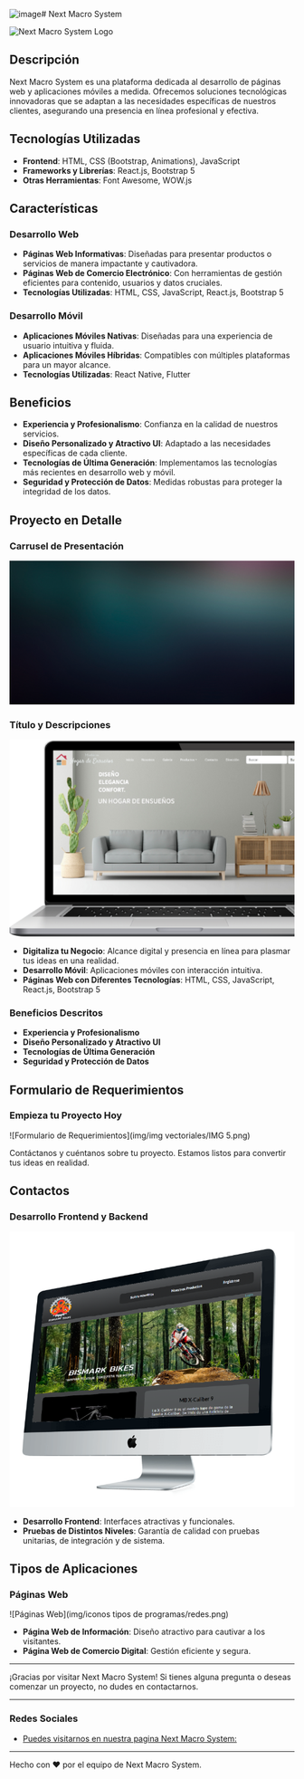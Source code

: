 ![image](https://github.com/user-attachments/assets/e2aa40a2-e290-4461-b2bb-c7d7acc8e09d)# Next Macro System

![Next Macro System Logo](https://github.com/user-attachments/assets/c875046d-f511-4437-9423-56371bde619a)


## Descripción

Next Macro System es una plataforma dedicada al desarrollo de páginas web y aplicaciones móviles a medida. Ofrecemos soluciones tecnológicas innovadoras que se adaptan a las necesidades específicas de nuestros clientes, asegurando una presencia en línea profesional y efectiva.

## Tecnologías Utilizadas

- **Frontend**: HTML, CSS (Bootstrap, Animations), JavaScript
- **Frameworks y Librerías**: React.js, Bootstrap 5
- **Otras Herramientas**: Font Awesome, WOW.js

## Características

### Desarrollo Web

- **Páginas Web Informativas**: Diseñadas para presentar productos o servicios de manera impactante y cautivadora.
- **Páginas Web de Comercio Electrónico**: Con herramientas de gestión eficientes para contenido, usuarios y datos cruciales.
- **Tecnologías Utilizadas**: HTML, CSS, JavaScript, React.js, Bootstrap 5

### Desarrollo Móvil

- **Aplicaciones Móviles Nativas**: Diseñadas para una experiencia de usuario intuitiva y fluida.
- **Aplicaciones Móviles Híbridas**: Compatibles con múltiples plataformas para un mayor alcance.
- **Tecnologías Utilizadas**: React Native, Flutter

## Beneficios

- **Experiencia y Profesionalismo**: Confianza en la calidad de nuestros servicios.
- **Diseño Personalizado y Atractivo UI**: Adaptado a las necesidades específicas de cada cliente.
- **Tecnologías de Última Generación**: Implementamos las tecnologías más recientes en desarrollo web y móvil.
- **Seguridad y Protección de Datos**: Medidas robustas para proteger la integridad de los datos.

## Proyecto en Detalle

### Carrusel de Presentación

![Carrusel de Presentación](img/fondo-gradiente3.png)

### Título y Descripciones

![Título y Descripciones](img/imagen/imagen2parte.png)

- **Digitaliza tu Negocio**: Alcance digital y presencia en línea para plasmar tus ideas en una realidad.
- **Desarrollo Móvil**: Aplicaciones móviles con interacción intuitiva.
- **Páginas Web con Diferentes Tecnologías**: HTML, CSS, JavaScript, React.js, Bootstrap 5

### Beneficios Descritos

- **Experiencia y Profesionalismo**
- **Diseño Personalizado y Atractivo UI**
- **Tecnologías de Última Generación**
- **Seguridad y Protección de Datos**

## Formulario de Requerimientos

### Empieza tu Proyecto Hoy

![Formulario de Requerimientos](img/img vectoriales/IMG 5.png)

Contáctanos y cuéntanos sobre tu proyecto. Estamos listos para convertir tus ideas en realidad.

## Contactos

### Desarrollo Frontend y Backend

![Desarrollo](img/imagen/imagen1.png)

- **Desarrollo Frontend**: Interfaces atractivas y funcionales.
- **Pruebas de Distintos Niveles**: Garantía de calidad con pruebas unitarias, de integración y de sistema.

## Tipos de Aplicaciones

### Páginas Web

![Páginas Web](img/iconos tipos de programas/redes.png)

- **Página Web de Información**: Diseño atractivo para cautivar a los visitantes.
- **Página Web de Comercio Digital**: Gestión eficiente y segura.

---

¡Gracias por visitar Next Macro System! Si tienes alguna pregunta o deseas comenzar un proyecto, no dudes en contactarnos.

---

### Redes Sociales

- [Puedes visitarnos en nuestra pagina Next Macro System: ](https://vercel.com/bismar-s-projects/next-macro-system)


---

Hecho con :heart: por el equipo de Next Macro System.
